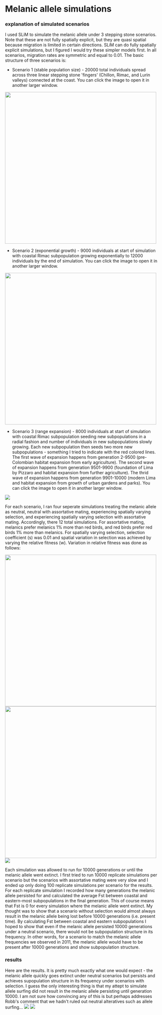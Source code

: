# Melanic allele simulations

### explanation of simulated scenarios
I used SLiM to simulate the melanic allele under 3 stepping stone scenarios. Note that these are not fully spatially explicit, but they are quasi spatial because migration is limited in certain directions. SLiM can do fully spatially explicit simulations, but I figured I would try these simpler models first. In all scenarios, migration rates are symmetric and equal to 0.01. The basic structure of three scenarios is:
* Scenario 1 (stable population size) - 20000 total individuals spread across three linear stepping stone 'fingers' (Chillon, Rimac, and Lurin valleys) connected at the coast. You can click the image to open it in another larger window.
<img src="scenario_1.png" height = "500">

* Scenario 2 (exponential growth) - 9000 individuals at start of simulation with coastal Rimac subpopulation growing exponentially to 12000 individuals by the end of simulation. You can click the image to open it in another larger window.
<img src="scenario_2.png" height = "500">

* Scenario 3 (range expansion) - 8000 individuals at start of simulation with coastal Rimac subpopulation seeding new subpopulations in a radial fashion and number of individuals in new subpopulations slowly growing. Each new subpopulation then seeds two more new subpopulations - something I tried to indicate with the red colored lines. The first wave of expansion happens from generation 2-9500 (pre-Colombian habitat expansion from early agriculture). The second wave of expansion happens from generation 9501-9900 (foundation of Lima by Pizzaro and habitat expansion from further agriculture). The thrid wave of expansion happens from generation 9901-10000 (modern Lima and habitat expansion from growth of urban gardens and parks). You can click the image to open it in another larger window.
<img src="scenario_3.png">

For each scenario, I ran four seperate simulations treating the melanic allele as neutral, neutral with assortative mating, experiencing spatially varying selection, and experiencing spatially varying selection with assortative mating. Accordingly, there 12 total simulations. For assortative mating, melanics prefer melanics 1% more than red birds, and red birds prefer red birds 1% more than melanics. For spatially varying selection, selection coefficient (s) was 0.01 and spatial variation in selection was achieved by varying the relative fitness (w). Variation in relative fitness was done as follows:

<img src="scenario_1_selection.png" height = "500"> 
<img src="scenario_2_selection.png" height = "500"> 
<img src="scenario_3_selection.png"> 

Each simulation was allowed to run for 10000 generations or until the melanic allele went extinct. I first tried to run 10000 replicate simulations per scenario but the scenarios with assortative mating were very slow and I ended up only doing 100 replicate simulations per scenario for the results. For each replicate simulation I recorded how many generations the melanic allele persisted for and calculated the average Fst between coastal and eastern-most subpopulations in the final generation. This of course means that Fst is 0 for every simulation where the melanic allele went extinct. My thought was to show that a scenario without selection would almost always result in the melanic allele being lost before 10000 generations (i.e. present time). By calculating Fst between coastal and eastern subpopulations I hoped to show that even if the melanic allele persisted 10000 generations under a neutral scenario, there would not be subpopulation structure in its frequency. In other words, for a scenario to match the melanic allele frequencies we observed in 2011, the melanic allele would have to be present after 10000 generations and show subpopulation structure. 

### results
Here are the results. It is pretty much exactly what one would expect - the melanic allele quickly goes extinct under neutral scenarios but persists and achieves supopulation structure in its frequency under scenarios with selection. I guess the only interesting thing is that my attept to simulate allele surfing did not result in the melanic allele persisting until generation 10000. I am not sure how convincing any of this is but perhaps addresses Robb's comment that we hadn't ruled out neutral alteratives such as allele surfing...
<img src="allele_persistenece.png">
<img src="fst.png"> 
